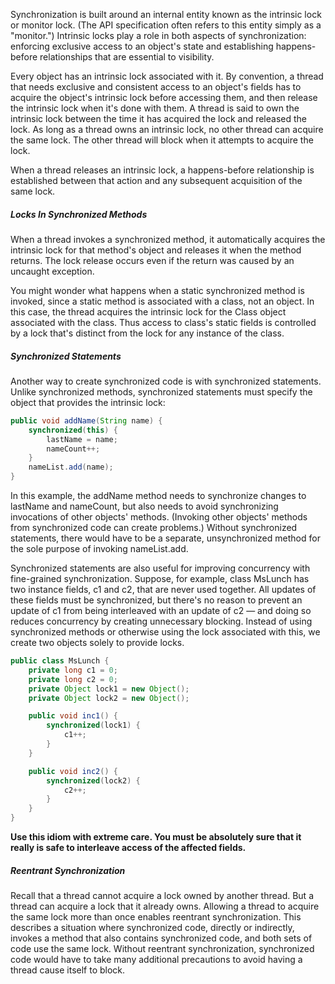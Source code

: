 Synchronization is built around an internal entity known as the intrinsic lock or monitor lock. (The API specification often refers to this entity simply as a "monitor.") Intrinsic locks play a role in both aspects of synchronization: enforcing exclusive access to an object's state and establishing happens-before relationships that are essential to visibility.

Every object has an intrinsic lock associated with it. By convention, a thread that needs exclusive and consistent access to an object's fields has to acquire the object's intrinsic lock before accessing them, and then release the intrinsic lock when it's done with them. A thread is said to own the intrinsic lock between the time it has acquired the lock and released the lock. As long as a thread owns an intrinsic lock, no other thread can acquire the same lock. The other thread will block when it attempts to acquire the lock.

When a thread releases an intrinsic lock, a happens-before relationship is established between that action and any subsequent acquisition of the same lock.

##### Locks In Synchronized Methods

When a thread invokes a synchronized method, it automatically acquires the intrinsic lock for that method's object and releases it when the method returns. The lock release occurs even if the return was caused by an uncaught exception.

You might wonder what happens when a static synchronized method is invoked, since a static method is associated with a class, not an object. In this case, the thread acquires the intrinsic lock for the Class object associated with the class. Thus access to class's static fields is controlled by a lock that's distinct from the lock for any instance of the class.

##### Synchronized Statements

Another way to create synchronized code is with synchronized statements. Unlike synchronized methods, synchronized statements must specify the object that provides the intrinsic lock:

```java
public void addName(String name) {
    synchronized(this) {
        lastName = name;
        nameCount++;
    }
    nameList.add(name);
}
```

In this example, the addName method needs to synchronize changes to lastName and nameCount, but also needs to avoid synchronizing invocations of other objects' methods. (Invoking other objects' methods from synchronized code can create problems.) Without synchronized statements, there would have to be a separate, unsynchronized method for the sole purpose of invoking nameList.add.


Synchronized statements are also useful for improving concurrency with fine-grained synchronization. Suppose, for example, class MsLunch has two instance fields, c1 and c2, that are never used together. All updates of these fields must be synchronized, but there's no reason to prevent an update of c1 from being interleaved with an update of c2 — and doing so reduces concurrency by creating unnecessary blocking. Instead of using synchronized methods or otherwise using the lock associated with this, we create two objects solely to provide locks.

```java
public class MsLunch {
    private long c1 = 0;
    private long c2 = 0;
    private Object lock1 = new Object();
    private Object lock2 = new Object();

    public void inc1() {
        synchronized(lock1) {
            c1++;
        }
    }

    public void inc2() {
        synchronized(lock2) {
            c2++;
        }
    }
}
```

__Use this idiom with extreme care. You must be absolutely sure that it really is safe to interleave access of the affected fields.__

##### Reentrant Synchronization

Recall that a thread cannot acquire a lock owned by another thread. But a thread can acquire a lock that it already owns. Allowing a thread to acquire the same lock more than once enables reentrant synchronization. This describes a situation where synchronized code, directly or indirectly, invokes a method that also contains synchronized code, and both sets of code use the same lock. Without reentrant synchronization, synchronized code would have to take many additional precautions to avoid having a thread cause itself to block.





















